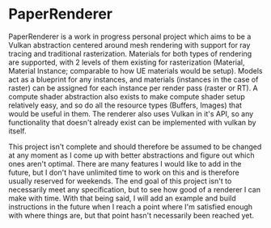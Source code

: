 # PaperRenderer
PaperRenderer is a work in progress personal project which aims to be a Vulkan abstraction centered around mesh rendering with support for ray tracing and traditional rasterization. Materials for both types of rendering are supported, with 2 levels of them existing for rasterization (Material, Material Instance; comparable to how UE materials would be setup). Models act as a blueprint for any instances, and materials (instances in the case of raster) can be assigned for each instance per render pass (raster or RT). A compute shader abstraction also exists to make compute shader setup relatively easy, and so do all the resource types (Buffers, Images) that would be useful in them. The renderer also uses Vulkan in it's API, so any functionality that doesn't already exist can be implemented with vulkan by itself.

This project isn't complete and should therefore be assumed to be changed at any moment as I come up with better abstractions and figure out which ones aren't optimal. There are many features I would like to add in the future, but I don't have unlimited time to work on this and is therefore usually reserved for weekends. The end goal of this project isn't to necessarily meet any specification, but to see how good of a renderer I can make with time. With that being said, I will add an example and build instructions in the future when I reach a point where I'm satisfied enough with where things are, but that point hasn't necessarily been reached yet.

